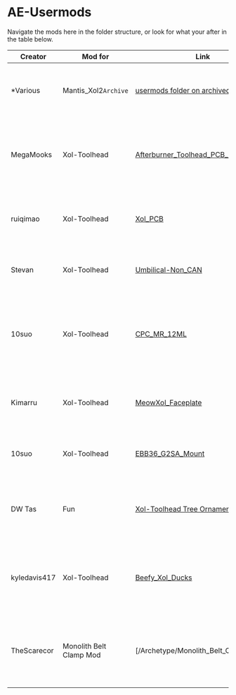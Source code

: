 # AE-Usermods
Navigate the mods here in the folder structure, or look for what your after in the table below.

| Creator      | Mod for              | Link                                                                                                      | Description                                                                    |
| ---------    | -------------------- | --------------------------------------------------------------------------------------------------------- | ------------------------------------------------------------------------------ |
| *Various     | Mantis_Xol2`Archive` | [usermods folder on archived repo](https://github.com/Armchair-Engineering/Mantis-Xol/tree/main/usermods) | Just a link to the old mods so they don't get forgotten.                       |
| MegaMooks    | Xol-Toolhead         | [Afterburner_Toolhead_PCB_Mount](Xol-Toolhead/Afterburner_Toolhead_PCB_Mount)                             | A Mount for the Hartk afterburner PCB to use with Xol-Toolhead on Xol-Carriage |
| ruiqimao     | Xol-Toolhead         | [Xol_PCB](Xol-Toolhead/Xol_PCB)                                                                           | Carabiner-compatible toolhead PCB for Xol-Toolhead                             |
| Stevan       | Xol-Toolhead         | [Umbilical-Non_CAN](Xol-Toolhead/Umbilical-Non_CAN)                                                       | Umbilical mounts for Xol-Toolhead - PG7, PG9                                   |
| 10suo        | Xol-Toolhead         | [CPC_MR_12ML](Xol-Toolhead/CPC_MR_12ML)                                                                   | Carriage and belt clip adapted to the non MGN12H size of CPC MR 12ML rails     |
| Kimarru      | Xol-Toolhead         | [MeowXol_Faceplate](Xol-Toolhead/MeowXol_Faceplate)                                                       | Faceplate for Xol-Toolhead that has cat ears and a paw logo                    |
| 10suo        | Xol-Toolhead         | [EBB36_G2SA_Mount](Xol-Toolhead/EBB36_G2SA_Mount)                                                         | Mount for EBB36 CAN board on G2SA extruder                                     |
| DW Tas       | Fun                  | [Xol-Toolhead Tree Ornament](Xol-Toolhead/Xol-Extras/Ornaments/)                                          | A mini Xol-Toolhead to hang on your tree for the holiday season                |
| kyledavis417 |   Xol-Toolhead       | [Beefy_Xol_Ducks](Xol-Toolhead/Beefy_Xol_Ducks/)                                                          | Ducts for the xol toolhead with stronger walls and various tweaks               |
| TheScarecor |   Monolith Belt Clamp Mod       | [/Archetype/Monolith_Belt_Clamp_Mod))                                             | Rail Mount mod for Monolith belt path and stronger belt tensions               |
